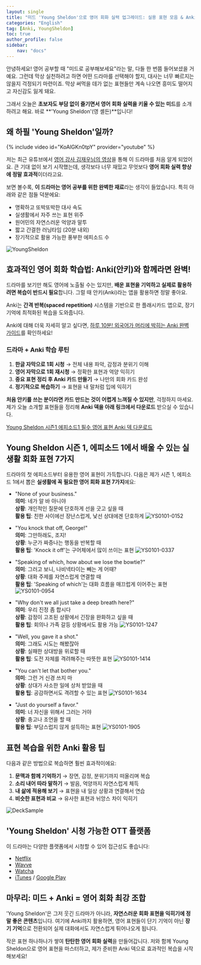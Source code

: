 ```yaml
---
layout: single
title: "미드 'Young Sheldon'으로 영어 회화 실력 업그레이드: 실용 표현 모음 & Anki 활용법"
categories: "English"
tag: [Anki, YoungSheldon]
toc: true
author_profile: false
sidebar:
    nav: "docs"
---
```

안녕하세요! 영어 공부할 때 "미드로 공부해보세요"라는 말, 다들 한 번쯤 들어보셨을 거예요. 그런데 막상 실천하려고 하면 어떤 드라마를 선택해야 할지, 대사는 너무 빠르지는 않을지 걱정되기 마련이죠. 막상 써먹을 데가 없는 표현들만 계속 나오면 흥미도 떨어지고 자신감도 잃게 돼요.

그래서 오늘은 **초보자도 부담 없이 즐기면서 영어 회화 실력을 키울 수 있는 미드**를 소개하려고 해요. 바로 **'Young Sheldon'(영 셸든)**입니다!

## 왜 하필 'Young Sheldon'일까?

{% include video id="KoAlGKn0tpY" provider="youtube" %}

저는 최근 유튜브에서 [영어 강사 김재우님의 영상](https://youtu.be/KoAlGKn0tpY)을 통해 이 드라마를 처음 알게 되었어요. 큰 기대 없이 보기 시작했는데, 생각보다 너무 재밌고 무엇보다 **영어 회화 실력 향상에 정말 효과적**이더라고요.

보면 볼수록, **이 드라마는 영어 공부를 위한 완벽한 재료**라는 생각이 들었습니다. 특히 아래와 같은 점들 덕분에요:

- 명확하고 또박또박한 대사 속도
- 실생활에서 자주 쓰는 표현 위주
- 원어민의 자연스러운 억양과 말투
- 짧고 간결한 러닝타임 (20분 내외)
- 장기적으로 활용 가능한 풍부한 에피소드 수

![YoungSheldon](/assets/post-images/2025-04-16-YS0101/YoungSheldon.png)

## 효과적인 영어 회화 학습법: Anki(안키)와 함께라면 완벽!

드라마를 보기만 해도 영어에 노출될 수는 있지만, **배운 표현을 기억하고 실제로 활용하려면 복습이 반드시 필요**합니다. 그럴 때 안키(Anki)라는 앱을 활용하면 정말 좋아요.

Anki는 **간격 반복(spaced repetition)** 시스템을 기반으로 한 플래시카드 앱으로, 장기 기억에 최적화된 복습을 도와줍니다.

Anki에 대해 더욱 자세히 알고 싶다면, [하루 10분! 외국어가 머리에 박히는 Anki 완벽 가이드](https://seuliic.github.io/english/AnkiGuide/)를 확인하세요! 

### 드라마 + Anki 학습 루틴

1. **한글 자막으로 1회 시청** → 전체 내용 파악, 감정과 분위기 이해
2. **영어 자막으로 1회 재시청** → 정확한 표현과 억양 익히기
3. **중요 표현 정리 후 Anki 카드 만들기** → 나만의 회화 카드 완성
4. **정기적으로 복습하기** → 표현을 내 말처럼 입에 익히기

**처음 안키를 쓰는 분이라면 카드 만드는 것이 어렵게 느껴질 수 있지만**, 걱정하지 마세요. 제가 오늘 소개할 표현들을 정리해 **Anki 덱을 아래 링크에서 다운로드** 받으실 수 있습니다.

[Young Sheldon 시즌1 에피소드1 필수 영어 표현 Anki 덱 다운로드](/assets/anki-deck/YoungSheldon-S1E1.apkg)

## Young Sheldon 시즌 1, 에피소드 1에서 배울 수 있는 실생활 회화 표현 7가지

드라마의 첫 에피소드부터 유용한 영어 표현이 가득합니다. 다음은 제가 시즌 1, 에피소드 1에서 뽑은 **실생활에 꼭 필요한 영어 회화 표현 7가지**예요:

- "None of your business."  
    **의미**: 네가 알 바 아니야  
    **상황**: 개인적인 질문에 단호하게 선을 긋고 싶을 때  
    **활용 팁**: 친한 사이에선 장난스럽게, 낯선 상대에겐 단호하게
	![YS0101-0152](/assets/post-images/2025-04-16-YS0101/YS0101-0152.png)

- "You knock that off, George!"  
    **의미**: 그만하래도, 조지!  
    **상황**: 누군가 짜증나는 행동을 반복할 때  
    **활용 팁**: 'Knock it off'는 구어체에서 많이 쓰이는 표현
    ![YS0101-0337](/assets/post-images/2025-04-16-YS0101/YS0101-0337.png)

- "Speaking of which, how about we lose the bowtie?"  
    **의미**: 그러고 보니, 나비넥타이는 빼는 게 어때?  
    **상황**: 대화 주제를 자연스럽게 연결할 때  
    **활용 팁**: 'Speaking of which'는 대화 흐름을 매끄럽게 이어주는 표현
    ![YS0101-0954](/assets/post-images/2025-04-16-YS0101/YS0101-0954.png)

- "Why don't we all just take a deep breath here?"  
    **의미**: 우리 진정 좀 합시다  
    **상황**: 감정이 고조된 상황에서 긴장을 완화하고 싶을 때  
    **활용 팁**: 회의나 가족 갈등 상황에서도 활용 가능
    ![YS0101-1247](/assets/post-images/2025-04-16-YS0101/YS0101-1247.png)

- "Well, you gave it a shot."  
    **의미**: 그래도 시도는 해봤잖아  
    **상황**: 실패한 상대방을 위로할 때  
    **활용 팁**: 도전 자체를 격려해주는 따뜻한 표현
    ![YS0101-1414](/assets/post-images/2025-04-16-YS0101/YS0101-1414.png)

- "You can't let that bother you."  
    **의미**: 그런 거 신경 쓰지 마  
    **상황**: 상대가 사소한 일에 상처 받았을 때  
    **활용 팁**: 공감하면서도 격려할 수 있는 표현
    ![YS0101-1634](/assets/post-images/2025-04-16-YS0101/YS0101-1634.png)

- "Just do yourself a favor."  
    **의미**: 너 자신을 위해서 그러는 거야  
    **상황**: 충고나 조언을 할 때  
    **활용 팁**: 부담스럽지 않게 설득하는 표현
    ![YS0101-1905](/assets/post-images/2025-04-16-YS0101/YS0101-1905.png)

## 표현 복습을 위한 Anki 활용 팁

다음과 같은 방법으로 복습하면 훨씬 효과적이에요:

1. **문맥과 함께 기억하기** → 장면, 감정, 분위기까지 떠올리며 복습
2. **소리 내어 따라 말하기** → 발음, 억양까지 자연스럽게 체득
3. **내 삶에 적용해 보기** → 표현을 내 일상 상황과 연결해서 연습
4. **비슷한 표현과 비교** → 유사한 표현과 뉘앙스 차이 익히기

![DeckSample](/assets/post-images/2025-04-16-YS0101/DeckSample.png)

## 'Young Sheldon' 시청 가능한 OTT 플랫폼

이 드라마는 다양한 플랫폼에서 시청할 수 있어 접근성도 좋습니다:

- [Netflix](https://www.netflix.com)
- [Wavve](https://www.wavve.com)
- [Watcha](https://watcha.com)
- [iTunes](https://www.apple.com/itunes) / [Google Play](https://play.google.com/store/apps)

## 마무리: 미드 + Anki = 영어 회화 최강 조합

'Young Sheldon'은 그저 웃긴 드라마가 아니라, **자연스러운 회화 표현을 익히기에 정말 좋은 콘텐츠**입니다. 여기에 Anki까지 활용하면, 영어 표현들이 단기 기억이 아닌 **장기 기억**으로 전환되어 실제 대화에서도 자연스럽게 튀어나오게 됩니다.

작은 표현 하나하나가 쌓여 **탄탄한 영어 회화 실력**을 만들어갑니다. 저와 함께 Young Sheldon으로 영어 표현을 마스터하고, 제가 준비한 Anki 덱으로 효과적인 복습을 시작해보세요!